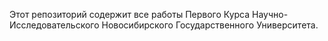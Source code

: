 Этот репозиторий содержит все работы Первого Курса Научно-Исследовательского Новосибирского Государственного Университета.
